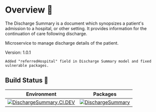 # Overview 📝

The Discharge Summary is a document which synopsizes a patient's admission to a hospital, or other setting. It provides information for the continuation of care following discharge.

Microservice to manage discharge details of the patient.

Version: 1.0.1

`Added "referredHospital" field in Discharge Summary model and fixed vulnerable packages.`

## Build Status 🚦

| Environment | Packages|
|------|-------|
|[![DischargeSummary.CI.DEV](https://github.com/SampoornaSwarajFoundation/PHC_Microservice_DischargeSummary/actions/workflows/dischargesummary-dev.yml/badge.svg)](https://github.com/SampoornaSwarajFoundation/PHC_Microservice_DischargeSummary/actions/workflows/dischargesummary-dev.yml)| [![DischargeSummary](https://img.shields.io/badge/docker-dischargesummary-blue?logo=Docker&logoColor=white)](https://github.com/SampoornaSwarajFoundation/PHC_Microservice_DischargeSummary/pkgs/container/dischargesummary)|

